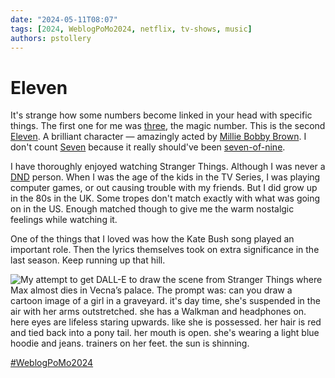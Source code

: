 ```yaml
---
date: "2024-05-11T08:07"
tags: [2024, WeblogPoMo2024, netflix, tv-shows, music]
authors: pstollery
---
```

# Eleven
<!-- truncate -->

It's strange how some numbers become linked in your head with specific things. The first one for me was [three](https://stollerys.co.uk/2024/05/three), the magic number. This is the second [Eleven](https://strangerthings.fandom.com/wiki/Eleven). A brilliant character — amazingly acted by [Millie Bobby Brown](https://en.m.wikipedia.org/wiki/Millie_Bobby_Brown). I don't count [Seven](https://stollerys.co.uk/2024/05/seven) because it really should've been [seven-of-nine](https://en.wikipedia.org/wiki/Seven_of_Nine). 

I have thoroughly enjoyed watching Stranger Things. Although I was never a [DND](https://dnd.wizards.com/) person. When I was the age of the kids in the TV Series, I was playing computer games, or out causing trouble with my friends. But I did grow up in the 80s in the UK. Some tropes don't match exactly with what was going on in the US. Enough matched though to give me the warm nostalgic feelings while watching it. 

One of the things that I loved was how the Kate Bush song played an important role. Then the lyrics themselves took on extra significance in the last season. Keep running up that hill. 

![My attempt to get DALL-E to draw the scene from Stranger Things where Max almost dies in Vecna’s palace. The prompt was: can you draw a cartoon image of a girl in a graveyard. it's day time, she's suspended in the air with her arms outstretched. she has a Walkman and headphones on. here eyes are lifeless staring upwards. like she is possessed. her hair is red and tied back into a pony tail. her mouth is open. she's wearing a light blue hoodie and jeans. trainers on her feet. the sun is shinning.](https://cdn.some.pics/phils/663f26bb3ef2c.jpg)

[#WeblogPoMo2024](https://weblog.anniegreens.lol/weblog-posting-month-2024)